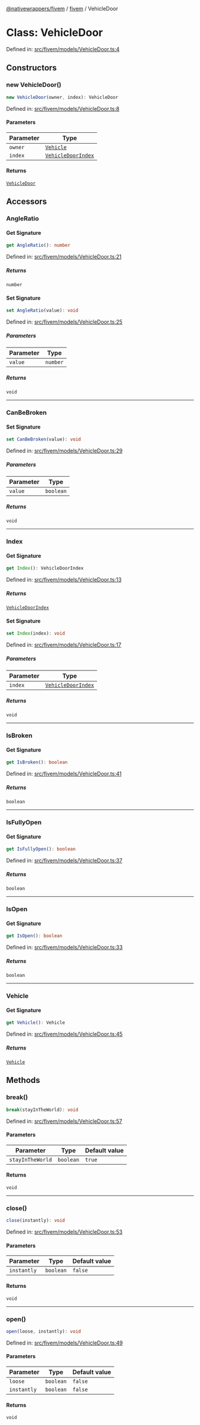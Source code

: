 [@nativewrappers/fivem](../../README.md) / [fivem](../README.md) / VehicleDoor

# Class: VehicleDoor

Defined in: [src/fivem/models/VehicleDoor.ts:4](https://github.com/nativewrappers/nativewrappers/blob/c60977197fc03a84e577475a74a7b129c71770ca/src/fivem/models/VehicleDoor.ts#L4)

## Constructors

### new VehicleDoor()

```ts
new VehicleDoor(owner, index): VehicleDoor
```

Defined in: [src/fivem/models/VehicleDoor.ts:8](https://github.com/nativewrappers/nativewrappers/blob/c60977197fc03a84e577475a74a7b129c71770ca/src/fivem/models/VehicleDoor.ts#L8)

#### Parameters

| Parameter | Type |
| ------ | ------ |
| `owner` | [`Vehicle`](Vehicle.md) |
| `index` | [`VehicleDoorIndex`](../enumerations/VehicleDoorIndex.md) |

#### Returns

[`VehicleDoor`](VehicleDoor.md)

## Accessors

### AngleRatio

#### Get Signature

```ts
get AngleRatio(): number
```

Defined in: [src/fivem/models/VehicleDoor.ts:21](https://github.com/nativewrappers/nativewrappers/blob/c60977197fc03a84e577475a74a7b129c71770ca/src/fivem/models/VehicleDoor.ts#L21)

##### Returns

`number`

#### Set Signature

```ts
set AngleRatio(value): void
```

Defined in: [src/fivem/models/VehicleDoor.ts:25](https://github.com/nativewrappers/nativewrappers/blob/c60977197fc03a84e577475a74a7b129c71770ca/src/fivem/models/VehicleDoor.ts#L25)

##### Parameters

| Parameter | Type |
| ------ | ------ |
| `value` | `number` |

##### Returns

`void`

***

### CanBeBroken

#### Set Signature

```ts
set CanBeBroken(value): void
```

Defined in: [src/fivem/models/VehicleDoor.ts:29](https://github.com/nativewrappers/nativewrappers/blob/c60977197fc03a84e577475a74a7b129c71770ca/src/fivem/models/VehicleDoor.ts#L29)

##### Parameters

| Parameter | Type |
| ------ | ------ |
| `value` | `boolean` |

##### Returns

`void`

***

### Index

#### Get Signature

```ts
get Index(): VehicleDoorIndex
```

Defined in: [src/fivem/models/VehicleDoor.ts:13](https://github.com/nativewrappers/nativewrappers/blob/c60977197fc03a84e577475a74a7b129c71770ca/src/fivem/models/VehicleDoor.ts#L13)

##### Returns

[`VehicleDoorIndex`](../enumerations/VehicleDoorIndex.md)

#### Set Signature

```ts
set Index(index): void
```

Defined in: [src/fivem/models/VehicleDoor.ts:17](https://github.com/nativewrappers/nativewrappers/blob/c60977197fc03a84e577475a74a7b129c71770ca/src/fivem/models/VehicleDoor.ts#L17)

##### Parameters

| Parameter | Type |
| ------ | ------ |
| `index` | [`VehicleDoorIndex`](../enumerations/VehicleDoorIndex.md) |

##### Returns

`void`

***

### IsBroken

#### Get Signature

```ts
get IsBroken(): boolean
```

Defined in: [src/fivem/models/VehicleDoor.ts:41](https://github.com/nativewrappers/nativewrappers/blob/c60977197fc03a84e577475a74a7b129c71770ca/src/fivem/models/VehicleDoor.ts#L41)

##### Returns

`boolean`

***

### IsFullyOpen

#### Get Signature

```ts
get IsFullyOpen(): boolean
```

Defined in: [src/fivem/models/VehicleDoor.ts:37](https://github.com/nativewrappers/nativewrappers/blob/c60977197fc03a84e577475a74a7b129c71770ca/src/fivem/models/VehicleDoor.ts#L37)

##### Returns

`boolean`

***

### IsOpen

#### Get Signature

```ts
get IsOpen(): boolean
```

Defined in: [src/fivem/models/VehicleDoor.ts:33](https://github.com/nativewrappers/nativewrappers/blob/c60977197fc03a84e577475a74a7b129c71770ca/src/fivem/models/VehicleDoor.ts#L33)

##### Returns

`boolean`

***

### Vehicle

#### Get Signature

```ts
get Vehicle(): Vehicle
```

Defined in: [src/fivem/models/VehicleDoor.ts:45](https://github.com/nativewrappers/nativewrappers/blob/c60977197fc03a84e577475a74a7b129c71770ca/src/fivem/models/VehicleDoor.ts#L45)

##### Returns

[`Vehicle`](Vehicle.md)

## Methods

### break()

```ts
break(stayInTheWorld): void
```

Defined in: [src/fivem/models/VehicleDoor.ts:57](https://github.com/nativewrappers/nativewrappers/blob/c60977197fc03a84e577475a74a7b129c71770ca/src/fivem/models/VehicleDoor.ts#L57)

#### Parameters

| Parameter | Type | Default value |
| ------ | ------ | ------ |
| `stayInTheWorld` | `boolean` | `true` |

#### Returns

`void`

***

### close()

```ts
close(instantly): void
```

Defined in: [src/fivem/models/VehicleDoor.ts:53](https://github.com/nativewrappers/nativewrappers/blob/c60977197fc03a84e577475a74a7b129c71770ca/src/fivem/models/VehicleDoor.ts#L53)

#### Parameters

| Parameter | Type | Default value |
| ------ | ------ | ------ |
| `instantly` | `boolean` | `false` |

#### Returns

`void`

***

### open()

```ts
open(loose, instantly): void
```

Defined in: [src/fivem/models/VehicleDoor.ts:49](https://github.com/nativewrappers/nativewrappers/blob/c60977197fc03a84e577475a74a7b129c71770ca/src/fivem/models/VehicleDoor.ts#L49)

#### Parameters

| Parameter | Type | Default value |
| ------ | ------ | ------ |
| `loose` | `boolean` | `false` |
| `instantly` | `boolean` | `false` |

#### Returns

`void`
